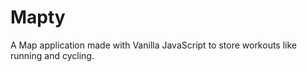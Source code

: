 # Mapty

A Map application made with Vanilla JavaScript to store workouts like running and cycling.
